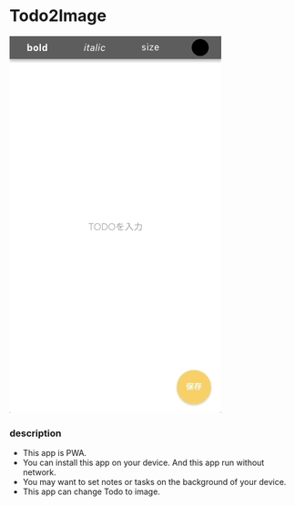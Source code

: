 # Todo2Image
![preview](https://github.com/keiya01/todo2image/blob/master/todo2image.gif)

### description
- This app is PWA.
- You can install this app on your device. And this app run without network.
- You may want to set notes or tasks on the background of your device.
- This app can change Todo to image.
